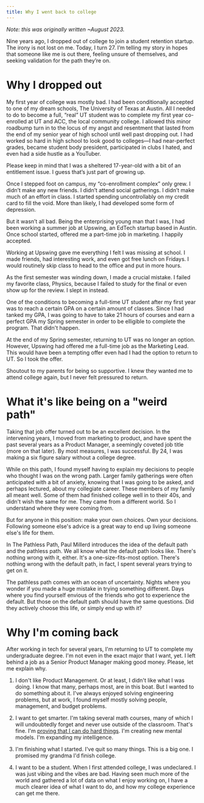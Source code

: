 ```yaml
---
title: Why I went back to college
---
```


_Note: this was originally written ~August 2023._

Nine years ago, I dropped out of college to join a student retention startup. The irony is not lost on me. Today, I turn 27. I’m telling my story in hopes that someone like me is out there, feeling unsure of themselves, and seeking validation for the path they’re on.

# Why I dropped out

My first year of college was mostly bad. I had been conditionally accepted to one of my dream schools, The University of Texas at Austin. All I needed to do to become a full, “real” UT student was to complete my first year co-enrolled at UT and ACC, the local community college. I allowed this minor roadbump turn in to the locus of my angst and resentment that lasted from the end of my senior year of high school until well past dropping out. I had worked so hard in high school to look good to colleges—I had near-perfect grades, became student body president, participated in clubs I hated, and even had a side hustle as a YouTuber.

Please keep in mind that I was a sheltered 17-year-old with a bit of an entitlement issue. I guess that’s just part of growing up.

Once I stepped foot on campus, my “co-enrollment complex” only grew. I didn’t make any new friends. I didn’t attend social gatherings. I didn’t make much of an effort in class. I started spending uncontrollably on my credit card to fill the void. More than likely, I had developed some form of depression.

But it wasn’t all bad. Being the enterprising young man that I was, I had been working a summer job at Upswing, an EdTech startup based in Austin. Once school started, offered me a part-time job in marketing. I happily accepted.

Working at Upswing gave me everything I felt I was missing at school. I made friends, had interesting work, and even got free lunch on Fridays. I would routinely skip class to head to the office and put in more hours.

As the first semester was winding down, I made a crucial mistake. I failed my favorite class, Physics, because I failed to study for the final or even show up for the review. I slept in instead.

One of the conditions to becoming a full-time UT student after my first year was to reach a certain GPA on a certain amount of classes. Since I had tanked my GPA, I was going to have to take 21 hours of courses and earn a perfect GPA my Spring semester in order to be elligible to complete the program. That didn't happen.

At the end of my Spring semester, returning to UT was no longer an option. However, Upswing had offered me a full-time job as the Marketing Lead. This would have been a tempting offer even had I had the option to return to UT. So I took the offer.

Shoutout to my parents for being so supportive. I knew they wanted me to attend college again, but I never felt pressured to return.

# What it's like being on a "weird path"

Taking that job offer turned out to be an excellent decision. In the intervening years, I moved from marketing to product, and have spent the past several years as a Product Manager, a seemingly coveted job title (more on that later). By most measures, I was successful. By 24, I was making a six figure salary without a college degree.

While on this path, I found myself having to explain my decisions to people who thought I was on the wrong path. Larger family gatherings were often anticipated with a bit of anxiety, knowing that I was going to be asked, and perhaps lectured, about my collegiate career. These members of my family all meant well. Some of them had finished college well in to their 40s, and didn't wish the same for me. They came from a different world. So I understand where they were coming from.

But for anyone in this position: make your own choices. Own your decisions. Following someone else's advice is a great way to end up living someone else's life for them.

In The Pathless Path, Paul Millerd introduces the idea of the default path and the pathless path. We all know what the default path looks like. There's nothing wrong with it, either. It's a one-size-fits-most option. There's nothing wrong with the default path, in fact, I spent several years trying to get on it.

The pathless path comes with an ocean of uncertainty. Nights where you wonder if you made a huge mistake in trying something different. Days where you find yourself envious of the friends who got to experience the default. But those on the default path should have the same questions. Did they actively choose this life, or simply end up with it?

# Why I'm coming back

After working in tech for several years, I'm returning to UT to complete my undergraduate degree. I'm not even in the exact major that I want, yet. I left behind a job as a Senior Product Manager making good money. Please, let me explain why.

1. I don't like Product Management.
   Or at least, I didn't like what I was doing. I know that many, perhaps most, are in this boat. But I wanted to do something about it. I've always enjoyed solving engineering problems, but at work, I found myself mostly solving people, management, and budget problems.

2. I want to get smarter.
   I'm taking several math courses, many of which I will undoubtedly forget and never use outside of the classroom. That's fine. I'm [proving that I can do hard things](https://blog.nateliason.com/p/proof-you-can-do-hard-things). I'm creating new mental models. I'm expanding my intelligence.

3. I'm finishing what I started.
   I've quit so many things. This is a big one. I promised my grandma I'd finish college.

4. I want to be a student.
   When I first attended college, I was undeclared. I was just vibing and the vibes are bad. Having seen much more of the world and gathered a lot of data on what I enjoy working on, I have a much clearer idea of what I want to do, and how my college experience can get me there.
